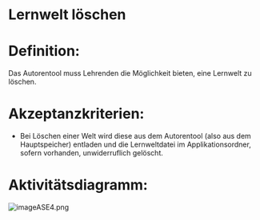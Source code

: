 # Lernwelt löschen



# Definition:

Das Autorentool muss Lehrenden die Möglichkeit bieten, eine Lernwelt zu löschen.



# Akzeptanzkriterien: 
- Bei Löschen einer Welt wird diese
aus dem Autorentool (also aus dem Hauptspeicher) entladen und die Lernweltdatei im Applikationsordner, sofern vorhanden,
unwiderruflich gelöscht.

# Aktivitätsdiagramm:
![imageASE4.png](imageASE4.png)

